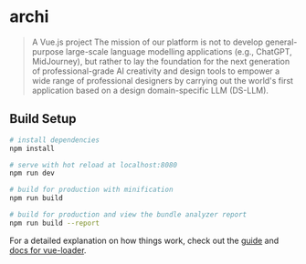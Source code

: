# archi

> A Vue.js project
The mission of our platform is not to develop general-purpose large-scale language modelling applications (e.g., ChatGPT, MidJourney), but rather to lay the foundation for the next generation of professional-grade AI creativity and design tools to empower a wide range of professional designers by carrying out the world's first application based on a design domain-specific LLM (DS-LLM). 


## Build Setup

``` bash
# install dependencies
npm install

# serve with hot reload at localhost:8080
npm run dev

# build for production with minification
npm run build

# build for production and view the bundle analyzer report
npm run build --report
```

For a detailed explanation on how things work, check out the [guide](http://vuejs-templates.github.io/webpack/) and [docs for vue-loader](http://vuejs.github.io/vue-loader).
